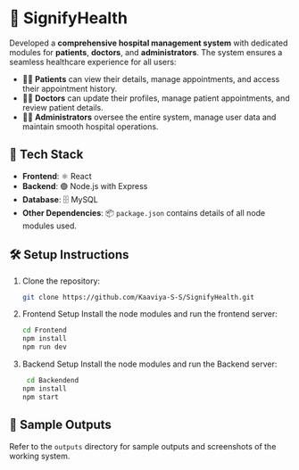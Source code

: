# 🏥 SignifyHealth

Developed a **comprehensive hospital management system** with dedicated modules for **patients**, **doctors**, and **administrators**. The system ensures a seamless healthcare experience for all users:

- 🙍‍♂️ **Patients** can view their details, manage appointments, and access their appointment history.
- 🧑‍⚕️ **Doctors** can update their profiles, manage patient appointments, and review patient details.
- 👨‍💼 **Administrators** oversee the entire system, manage user data and maintain smooth hospital operations.



## 🚀 Tech Stack

- **Frontend**: ⚛️ React
- **Backend**: 🟢 Node.js with Express
- **Database**: 🗄️ MySQL
- **Other Dependencies**: 📦 `package.json` contains details of all node modules used.

## 🛠️ Setup Instructions

1. Clone the repository:
   ```bash
   git clone https://github.com/Kaaviya-S-S/SignifyHealth.git

2. Frontend Setup
   Install the node modules and run the frontend server:
   ```bash
   cd Frontend
   npm install
   npm run dev

3. Backend Setup
   Install the node modules and run the Backend server:
   ```bash
    cd Backendend
   npm install
   npm start


## 📂 Sample Outputs
Refer to the `outputs` directory for sample outputs and screenshots of the working system.
